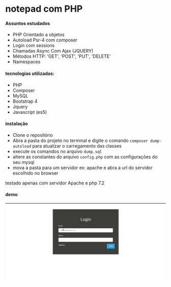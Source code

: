 # notepad com PHP 

#### Assuntos estudados
- PHP Orientado a objetos
- Autoload Psr-4 com composer
- Login com sessions
- Chamadas Async Com Ajax (JQUERY) 
- Métodos HTTP: 'GET', 'POST', 'PUT', 'DELETE'
- Namespaces

#### tecnologias utilizadas: 
- PHP
- Composer
- MySQL
- Bootstrap 4
- Jquery
- Javascript (es5)


#### instalação
- Clone o repositório
- Abra a pasta do projeto no terminal e digite o comando `composer dump-autoload` para atualizar o carregamento das classes
- execute os comandos no arquivo `dump.sql` 
- altere as constantes do arquivo `config.php` com as configurações do seu mysql
- mova a pasta para um servidor ex: apache e abra a url do servidor escolhido no browser

testado apenas com servidor Apache e php 7.2

#### demo
![demo](notepad.gif)